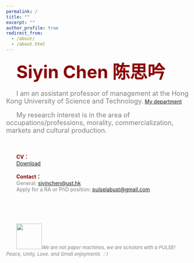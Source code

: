 ```yaml
---
permalink: /
title: ""
excerpt: ""
author_profile: true
redirect_from: 
  - /about/
  - /about.html
---   
```


&emsp;&emsp;<font color=DarkRed size=7><b>Siyin Chen 陈思吟</b></font>
<br/>
<br/>
&emsp;&emsp;<font color=gray size=4>I am an assistant professor of management at the Hong Kong University of Science and Technology.</font> [My department](https://mgmt.hkust.edu.hk)
<br/>   
&emsp;&emsp;<font color=gray size=4>My research interest is in the area of occupations/professions, morality, commercialization, markets and cultural production. </font>
<br/>  
<br/>  
&emsp;&emsp;<font color=DarkRed><b>CV：</b></font>
<br/>
&emsp;&emsp;<a href="https://drive.google.com/file/d/1kyLRxYHE4snlgKdevgIy2JtcPyxvZVNJ/view">Download</a>
<br/>
<br/>
&emsp;&emsp;<font color=DarkRed><b>Contact：</b></font>
<br/>
&emsp;&emsp;<font color=gray>General:</font> [siyinchen@ust.hk](mailto:siyinchen@ust.hk)
<br/>
&emsp;&emsp;<font color=gray>Apply for a RA or PhD position:</font>  [pulselabust@gmail.com](mailto:pulselabust@gmail.com)
<br/>
<br/>
<br/>
<br/>
<br/>
<br/>
&emsp;&emsp;<a href="https://sm.ms/image/PI1Z68sJiDFeONt" target="_blank"><img src="https://s2.loli.net/2024/06/28/PI1Z68sJiDFeONt.png" width="70" height="70"></a><font color=gray size=2><i>We are not paper machines, we are scholars with a PULSE!   Peace, Unity, Love, and Small enjoyments ：)<i>
